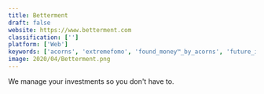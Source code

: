 ```yaml
---
title: Betterment
draft: false 
website: https://www.betterment.com
classification: ['']
platform: ['Web']
keywords: ['acorns', 'extremefomo', 'found_money™_by_acorns', 'future_investor', 'gnucash', 'grain', 'grain_-_invest_with_friends', 'grove', 'hatch', 'investorrt', 'metastock', 'mint', 'networth', 'questrade', 'schwab', 'true_link_financial_advisors', 'unicorn_bay', 'wealthbar', 'wealthfront', 'wealthsimple_usa', 'etoro']
image: 2020/04/Betterment.png
---
```

We manage your investments so you don't have to.